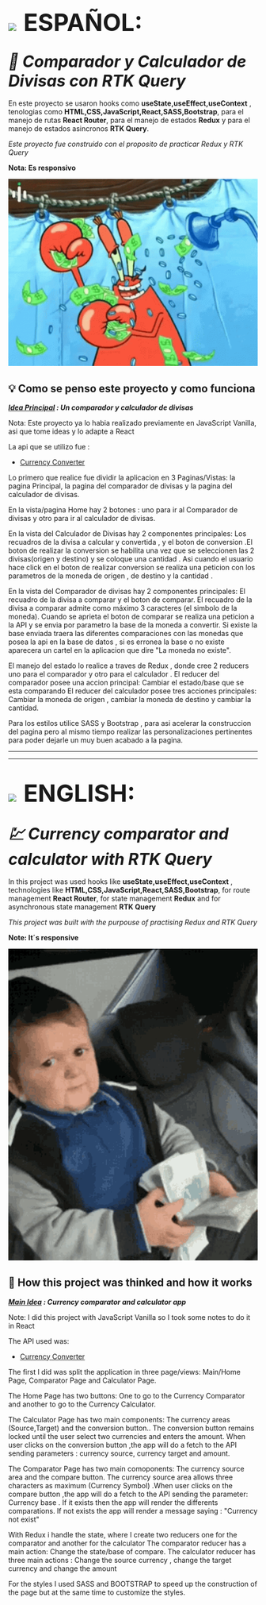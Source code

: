  # <img style="padding-right:0.5rem" src='https://img.freepik.com/vector-premium/bandera-argentina-bandera-argentina-ilustracion-vectorial_685751-66.jpg' width="50px" >  <span style="font-size:3rem">ESPAÑOL:</span>

## <i align="center" style="font-size:2rem">💸 Comparador y Calculador de Divisas con RTK Query</i>

En este proyecto se usaron hooks como **useState,useEffect,useContext** , tenologias como  **HTML,CSS,JavaScript,React,SASS,Bootstrap**, para el manejo de rutas **React Router**, para el manejo de estados **Redux**
y para el manejo de estados asincronos **RTK Query**.

 _Este proyecto fue construido con el proposito de practicar Redux y RTK Query_

**Nota: Es responsivo**
<p align="center">
<img width="600px" heigth="600px" src="./src/assets/money.gif" alt="Don cangrejo dinero">
</p>

##  💡 Como se penso este proyecto y como funciona

**_<span style="text-decoration:underline">Idea Principal</span> : Un comparador y calculador de divisas_**

Nota: Este proyecto ya lo habia realizado previamente en JavaScript Vanilla, asi que tome ideas y lo adapte a React

La api que se utilizo fue : 
- [Currency Converter](https://currency-converter-pro1.p.rapidapi.com')

Lo primero que realice fue dividir la aplicacion en 3 Paginas/Vistas: la pagina Principal, la pagina del comparador de divisas y la pagina del calculador de divisas.

En la vista/pagina Home hay 2 botones : uno para ir al Comparador de divisas y otro para ir al calculador de divisas.

En la vista del Calculador  de Divisas hay 2 componentes principales: Los recuadros de la divisa a calcular y convertida , y el boton de conversion .El boton de realizar la conversion se habilita una vez que se seleccionen las 2 divisas(origen y destino) y se coloque una cantidad . Asi cuando el usuario hace click en el boton de realizar conversion se realiza una peticion con los parametros de la moneda de origen , de destino y la cantidad .

En la vista del Comparador de divisas hay 2 componentes principales: El recuadro de la divisa a comparar y el boton de comparar. El recuadro de la divisa a comparar admite como máximo 3 caracteres (el simbolo de la moneda). Cuando se aprieta el boton de comparar se realiza una peticion a la API  y se envia por parametro la base de la moneda a convertir. Si existe la base enviada traera las diferentes comparaciones con las monedas que posea la api en la base de datos , si es erronea la base o no existe aparecera un cartel en la aplicacion que dire "La moneda no existe".

El manejo del estado lo realice a traves de Redux , donde cree 2 reducers uno para el comparador y otro para el calculador .
El reducer del comparador posee una  accion principal: Cambiar el estado/base que se esta comparando
El reducer del calculador posee tres acciones principales: Cambiar la moneda de origen , cambiar la moneda de destino y cambiar la cantidad.

Para los estilos utilice SASS y Bootstrap , para asi acelerar la construccion del pagina pero al mismo tiempo realizar las personalizaciones pertinentes para poder dejarle un muy buen acabado a la pagina.

------------------------------------------------------------------------------------------
------------------------------------------------------------------------------------------

# <img style="padding-right:0.5rem" src="https://img.freepik.com/vector-premium/gran-bretana-bandera-bandera-inglaterra-vector-icono-reino-unido-bandera-gran-bretana-10-eps_800531-104.jpg" width="50px"> <span style="font-size:3rem">ENGLISH:</span>

## <i align="center" style="font-size:2rem">💹 Currency comparator and calculator with RTK Query</i>

In this project was used hooks like **useState,useEffect,useContext** , technologies like   **HTML,CSS,JavaScript,React,SASS,Bootstrap**, for route management **React Router**, for state management **Redux**
and for asynchronous state management **RTK Query**

 _This project was built with the purpouse of practising Redux and RTK Query_

**Note: It´s responsive**
<p align="center">
<img width="600px" heigth="600px" src="./src/assets/hasbulla-money.gif" alt="Hasbulla money">
</p>

## 🤔 How this project was thinked and how it works

**_<span style="text-decoration:underline">Main Idea</span> : Currency comparator and calculator app_**

Note: I did this project with JavaScript Vanilla so I took some notes to do it in React 

The API used was: 
- [Currency Converter](https://currency-converter-pro1.p.rapidapi.com')

The first I did was split the application in three page/views: Main/Home Page, Comparator Page and Calculator Page.

The Home Page has two buttons: One to go to the Currency Comparator and another to go to the Currency Calculator.

The Calculator Page has two main components: The currency areas (Source,Target) and the conversion button.. The conversion button remains locked until  the user select two currencies and enters the amount.
When user clicks on the  conversion button ,the app will do a fetch to the API sending parameters : currency source, currency target and amount.

The Comparator Page has two main comoponents: The currency source area and the compare button. The currency source area allows three characters as maximum (Currency Symbol) .When user clicks on the compare button ,the app will do a fetch to the API sending the parameter: Currency base .
If it exists then the app will render the differents comparations. If not exists the app will render a message saying : "Currency not exist"

With Redux  i handle the state, where I create two reducers one for the comparator and another for the calculator
The comparator reducer has a main action: Change the state/base of compare.
The calculator reducer has three main actions : Change the source currency , change the target currency and change the amount

For the styles I used SASS and BOOTSTRAP to speed up  the construction  of the page but at the same time to customize the styles.
